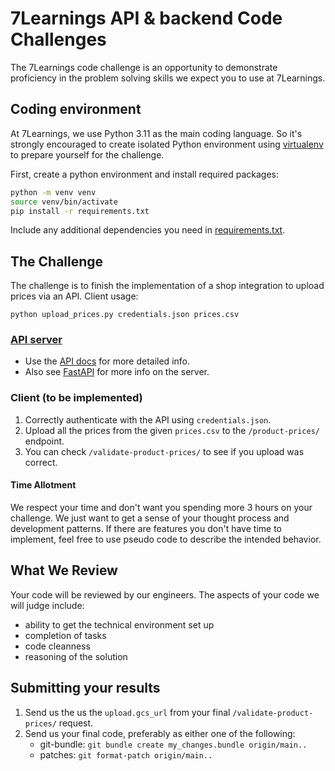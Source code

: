 # 7Learnings API & backend Code Challenges

The 7Learnings code challenge is an opportunity to demonstrate proficiency in the problem solving skills we expect you to use at 7Learnings.

## Coding environment

At 7Learnings, we use Python 3.11 as the main coding language. So it's strongly encouraged to create isolated Python environment using [virtualenv](https://virtualenv.pypa.io/en/latest/) to prepare yourself for the challenge.

First, create a python environment and install required packages:

```sh
python -m venv venv
source venv/bin/activate
pip install -r requirements.txt
```

Include any additional dependencies you need in [requirements.txt](https://github.com/7Learnings/code-challenges/blob/3df21b78b54e33bbb2d592e814960938ed604bf1/api-backend/requirements.txt).

## The Challenge

The challenge is to finish the implementation of a shop integration to upload prices via an API.
Client usage:

```
python upload_prices.py credentials.json prices.csv
```

### [API server](https://api-backend-olsgyubl4a-ew.a.run.app)

- Use the [API docs](https://api-backend-olsgyubl4a-ew.a.run.app/docs/) for more detailed info.
- Also see [FastAPI](https://fastapi.tiangolo.com/) for more info on the server.

### Client (**to be implemented**)

1. Correctly authenticate with the API using `credentials.json`.
2. Upload all the prices from the given `prices.csv` to the `/product-prices/` endpoint.
3. You can check `/validate-product-prices/` to see if you upload was correct.

#### Time Allotment

We respect your time and don't want you spending more 3 hours on your challenge. We just want to get a sense of your thought process and development patterns. If there are features you don't have time to implement, feel free to use pseudo code to describe the intended behavior.

## What We Review

Your code will be reviewed by our engineers. The aspects of your code we will judge include:

- ability to get the technical environment set up
- completion of tasks
- code cleanness
- reasoning of the solution

## Submitting your results

1. Send us the us the `upload.gcs_url` from your final `/validate-product-prices/` request.
2. Send us your final code, preferably as either one of the following:
   - git-bundle: `git bundle create my_changes.bundle origin/main..`
   - patches: `git format-patch origin/main..`
